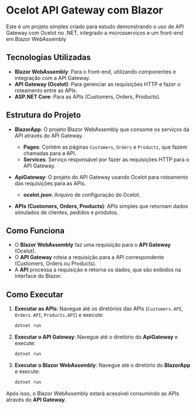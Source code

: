 # Ocelot API Gateway com Blazor

Este é um projeto simples criado para estudo demonstrando o uso de API Gateway com Ocelot no .NET, integrado a microsserviços e um front-end em Blazor WebAssembly


## **Tecnologias Utilizadas**

- **Blazor WebAssembly**: Para o front-end, utilizando componentes e integração com a API Gateway.
- **API Gateway (Ocelot)**: Para gerenciar as requisições HTTP e fazer o roteamento entre as APIs.
- **ASP.NET Core**: Para as APIs (Customers, Orders, Products).


## **Estrutura do Projeto**

- **BlazorApp**: O projeto Blazor WebAssembly que consome os serviços da API através do API Gateway.
  - **Pages**: Contém as páginas `Customers`, `Orders` e `Products`, que fazem chamadas para a API.
  - **Services**: Serviço responsável por fazer as requisições HTTP para o API Gateway.
  
- **ApiGateway**: O projeto do API Gateway usando Ocelot para roteamento das requisições para as APIs.
  - **ocelot.json**: Arquivo de configuração do Ocelot.
  
- **APIs (Customers, Orders, Products)**: APIs simples que retornam dados simulados de clientes, pedidos e produtos.


## **Como Funciona**

- O **Blazor WebAssembly** faz uma requisição para o **API Gateway** (Ocelot).
- O **API Gateway** roteia a requisição para a API correspondente (Customers, Orders ou Products).
- A **API** processa a requisição e retorna os dados, que são exibidos na interface do Blazor.


## **Como Executar**

1. **Executar as APIs**:
   Navegue até os diretórios das APIs (`Customers.API`, `Orders.API`, `Products.API`) e execute:

   ```bash
   dotnet run
   ```

2. **Executar o API Gateway**:
   Navegue até o diretório do **ApiGateway** e execute:

   ```bash
   dotnet run
   ```

3. **Executar o Blazor WebAssembly**:
   Navegue até o diretório do **BlazorApp** e execute:

   ```bash
   dotnet run
   ```

Após isso, o Blazor WebAssembly estará acessível consumindo as APIs através do **API Gateway**.
